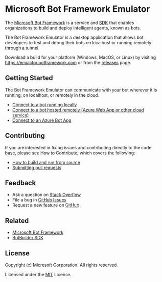 # Microsoft Bot Framework Emulator

The [Microsoft Bot Framework](https://botframework.com) is a service and [SDK](https://github.com/Microsoft/BotBuilder) that enables organizations to build and deploy intelligent agents, known as bots.

The Bot Framework Emulator is a desktop application that allows bot developers to test and debug their bots on localhost or running remotely through a tunnel.

Download a build for your platform (Windows, MacOS, or Linux) by visiting <https://emulator.botframework.com> or from the [releases](https://github.com/BotFramework-Emulator/releases) page.

## Getting Started

The Bot Framework Emulator can communicate with your bot wherever it is running; on localhost, or remotely in the cloud.
* [Connect to a bot running locally](https://github.com/BotFramework-Emulator/wiki/Getting-Started)
* [Connect to a bot hosted remotely (Azure Web App or other cloud service)](https://github.com/BotFramework-Emulator/wiki/Getting-Started)
* [Connect to an Azure Bot App](https://github.com/BotFramework-Emulator/wiki/Getting-Started)

## Contributing

If you are interested in fixing issues and contributing directly to the code base, please see [How to Contribute](https://github.com/BotFramework-Emulator/wiki/How-to-Contribute), which covers the following:
* [How to build and run from source](https://github.com/Microsoft/BotFramework-Emulator/wiki/How-to-Contribute#clone-and-build)
* [Submitting pull requests](https://github.com/BotFramework-Emulator/wiki/How-to-Contribute#pull-requests)

## Feedback

* Ask a question on [Stack Overflow](https://stackoverflow.com/questions/tagged/botbuilder)
* File a bug in [GitHub Issues](https://github.com/BotFramework-Emulator/wiki/Submitting-Bugs-&-Suggestions)
* Request a new feature on [GitHub](https://github.com/BotFramework-Emulator/wiki/Submitting-Bugs-&-Suggestions)

## Related

* [Microsoft Bot Framework](https://botframework.com)
* [BotBuilder SDK](https://github.com/Microsoft/BotBuilder)

## License

Copyright (c) Microsoft Corporation. All rights reserved.

Licensed under the [MIT](LICENSE.txt) License.
